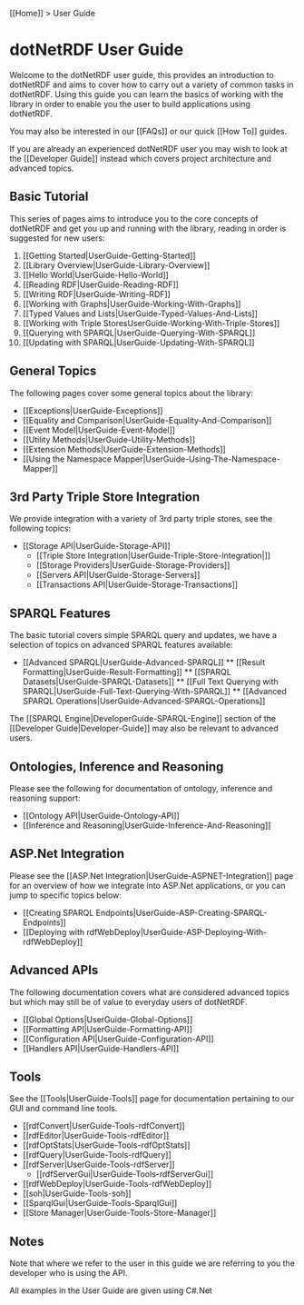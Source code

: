 [[Home]] > User Guide

# dotNetRDF User Guide

Welcome to the dotNetRDF user guide, this provides an introduction to dotNetRDF and aims to cover how to carry out a variety of common tasks in dotNetRDF.  Using this guide you can learn the basics of working with the library in order to enable you the user to build applications using dotNetRDF.

You may also be interested in our [[FAQs]] or our quick [[How To]] guides.

If you are already an experienced dotNetRDF user you may wish to look at the [[Developer Guide]] instead which covers project architecture and advanced topics.

## Basic Tutorial

This series of pages aims to introduce you to the core concepts of dotNetRDF and get you up and running with the library, reading in order is suggested for new users:

1. [[Getting Started|UserGuide-Getting-Started]]
1. [[Library Overview|UserGuide-Library-Overview]]
1. [[Hello World|UserGuide-Hello-World]]
1. [[Reading RDF|UserGuide-Reading-RDF]]
1. [[Writing RDF|UserGuide-Writing-RDF]]
1. [[Working with Graphs|UserGuide-Working-With-Graphs]]
1. [[Typed Values and Lists|UserGuide-Typed-Values-And-Lists]]
1. [[Working with Triple StoresUserGuide-Working-With-Triple-Stores]]
1. [[Querying with SPARQL|UserGuide-Querying-With-SPARQL]]
1. [[Updating with SPARQL|UserGuide-Updating-With-SPARQL]]

## General Topics

The following pages cover some general topics about the library:

* [[Exceptions|UserGuide-Exceptions]]
* [[Equality and Comparison|UserGuide-Equality-And-Comparison]]
* [[Event Model|UserGuide-Event-Model]]
* [[Utility Methods|UserGuide-Utility-Methods]]
* [[Extension Methods|UserGuide-Extension-Methods]]
* [[Using the Namespace Mapper|UserGuide-Using-The-Namespace-Mapper]]

## 3rd Party Triple Store Integration

We provide integration with a variety of 3rd party triple stores, see the following topics:

* [[Storage API|UserGuide-Storage-API]]
  * [[Triple Store Integration|UserGuide-Triple-Store-Integration|]]
  * [[Storage Providers|UserGuide-Storage-Providers]]
  * [[Servers API|UserGuide-Storage-Servers]]
  * [[Transactions API|UserGuide-Storage-Transactions]]

## SPARQL Features

The basic tutorial covers simple SPARQL query and updates, we have a selection of topics on advanced SPARQL features available:

* [[Advanced SPARQL|UserGuide-Advanced-SPARQL]]
** [[Result Formatting|UserGuide-Result-Formatting]]
** [[SPARQL Datasets|UserGuide-SPARQL-Datasets]]
** [[Full Text Querying with SPARQL|UserGuide-Full-Text-Querying-With-SPARQL]]
** [[Advanced SPARQL Operations|UserGuide-Advanced-SPARQL-Operations]]

The [[SPARQL Engine|DeveloperGuide-SPARQL-Engine]] section of the [[Developer Guide|Developer-Guide]] may also be relevant to advanced users.

## Ontologies, Inference and Reasoning

Please see the following for documentation of ontology, inference and reasoning support:

* [[Ontology API|UserGuide-Ontology-API]]
* [[Inference and Reasoning|UserGuide-Inference-And-Reasoning]]

## ASP.Net Integration

Please see the [[ASP.Net Integration|UserGuide-ASPNET-Integration]] page for an overview of how we integrate into ASP.Net applications, or you can jump to specific topics below:

* [[Creating SPARQL Endpoints|UserGuide-ASP-Creating-SPARQL-Endpoints]]
* [[Deploying with rdfWebDeploy|UserGuide-ASP-Deploying-With-rdfWebDeploy]]

## Advanced APIs

The following documentation covers what are considered advanced topics but which may still be of value to everyday users of dotNetRDF.

* [[Global Options|UserGuide-Global-Options]]
* [[Formatting API|UserGuide-Formatting-API]]
* [[Configuration API|UserGuide-Configuration-API]]
* [[Handlers API|UserGuide-Handlers-API]]

## Tools

See the [[Tools|UserGuide-Tools]] page for documentation pertaining to our GUI and command line tools.

* [[rdfConvert|UserGuide-Tools-rdfConvert]] 
* [[rdfEditor|UserGuide-Tools-rdfEditor]] 
* [[rdfOptStats|UserGuide-Tools-rdfOptStats]] 
* [[rdfQuery|UserGuide-Tools-rdfQuery]]
* [[rdfServer|UserGuide-Tools-rdfServer]] 
  * [[rdfServerGui|UserGuide-Tools-rdfServerGui]]
* [[rdfWebDeploy|UserGuide-Tools-rdfWebDeploy]] 
* [[soh|UserGuide-Tools-soh]]
* [[SparqlGui|UserGuide-Tools-SparqlGui]]
* [[Store Manager|UserGuide-Tools-Store-Manager]]

## Notes

Note that where we refer to the user in this guide we are referring to you the developer who is using the API.

All examples in the User Guide are given using C#.Net